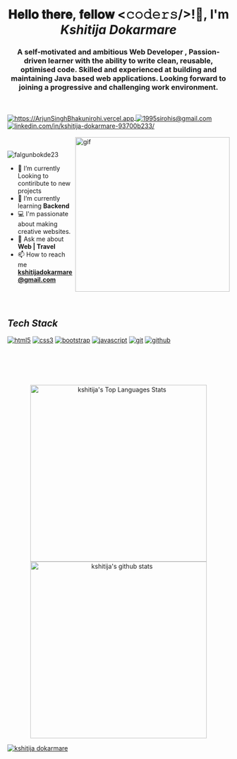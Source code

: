 
<h1 align="center">𝐇𝐞𝐥𝐥𝐨 𝐭𝐡𝐞𝐫𝐞, 𝐟𝐞𝐥𝐥𝐨𝐰 <𝚌𝚘𝚍𝚎𝚛𝚜/>!👋, I'm <i>Kshitija Dokarmare</i></h1>
<h3 align="center">A self-motivated and ambitious Web Developer , Passion-driven learner with the ability to write clean, reusable, optimised code. Skilled and experienced at building and maintaining Java based web applications. Looking forward to joining a progressive and challenging work environment.</h3>
<br/>
<br/>
<a href="#">
  <img align="center" src="https://img.shields.io/badge/Portfolio-18A303?style=for-the-badge&logo=ionic&logoColor=white" alt="https://ArjunSinghBhakunirohi.vercel.app" />
</a>
<a title="kshitijadokarmare786@gmail.com" href="mailto:kshitijadokarmare786@gmail.com">
  <img align="center" src="https://img.shields.io/badge/Gmail-D14836?style=for-the-badge&logo=gmail&logoColor=white" alt="1995sirohis@gmail.com" />
</a>
<a href="linkedin.com/in/kshitija-dokarmare-93700b233/">
  <img align="center" src="https://img.shields.io/badge/LinkedIn-0077B5?style=for-the-badge&logo=linkedin&logoColor=white" alt="linkedin.com/in/kshitija-dokarmare-93700b233/" />
</a>
<br/>
<br/>
<a href="#"><img align="right" width="350px" src="https://r7q6w9z6.rocketcdn.me/career/wp-content/uploads/2020/03/hello.gif" alt="gif" /></a>

<br/>

<p align="left" > <img src="https://komarev.com/ghpvc/?username=kshitijad12&label=Profile%20views&color=0e75b6&style=flat" alt="falgunbokde23" /> </p>

- 🔭 I’m currently Looking to contiribute to new projects 
- 🌱 I’m currently learning **Backend**
- 💻 I'm passionate about making creative websites.
- 💬 Ask me about **Web | Travel**
- 📫 How to reach me **kshitijadokarmare@gmail.com**









<br/>
<br/>







<h2><i>Tech Stack</i></h2>

<p>
    <a href="#"><img src="https://img.shields.io/badge/HTML5-E34F26?style=for-the-badge&logo=html5&logoColor=white" alt="html5" /></a>
    <a href="#"><img src="https://img.shields.io/badge/CSS3-1572B6?style=for-the-badge&logo=css3&logoColor=white" alt="css3" /></a>
    <a href="#"><img src="https://img.shields.io/badge/Bootstrap-563D7C?style=for-the-badge&logo=bootstrap&logoColor=white" alt="bootstrap" /></a>
    <a href="#"><img src="https://img.shields.io/badge/JavaScript-323330?style=for-the-badge&logo=javascript&logoColor=F7DF1E" alt="javascript" /></a>
    <a href="#"><img src="https://img.shields.io/badge/Git-f44d27?style=for-the-badge&logo=git&logoColor=white" alt="git" /></a>
    <a href="#"><img src="https://img.shields.io/badge/GitHub-100000?style=for-the-badge&logo=github&logoColor=white" alt="github" /></a>
   
</p>
<br>


<br/><br/>
<p display="flex" align="center">
<a href="#"><img alt="kshitija's Top Languages Stats"  src="https://github-readme-stats.vercel.app/api/top-langs/?username=kshitijad12&hide=smalltalk&theme=algolia&layout=compact" width="400" /></a>

  


  <a href="https://github.com/kshitijad12?tab=repositories">
    <img width="400" height="auto"  alt="kshitija's github stats" 
         src="https://github-readme-stats.vercel.app/api?username=kshitijad12&show_icons=true&theme=algolia&count_private=true" />
  </a>
  </p>
 <div  align="center" style="display: flex; justify-content:"center" ><a href="#"> <img align="center" src="https://github-readme-streak-stats.herokuapp.com/?user=kshitijad12&hide=smalltalk&theme=algolia&layout=compact" alt="kshitija dokarmare" /></a></div>
